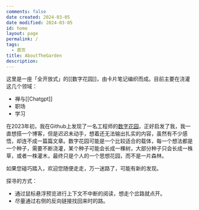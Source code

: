 ```yaml
---
comments: false
date created: 2024-03-05
date modified: 2024-03-05
id: home
layout: page
permalink: /
tags:
  - 首页
title: AboutTheGarden
description:
---
```

这里是一座「全开放式」的[[数字花园]]，由卡片笔记编织而成。目前主要在浇灌这几个领域：

- 禅与[[Chatgpt]]
- 职场
- 学习

在2023年初，我在Github上发现了一名工程师的[数字花园](https://github.com/oldwinter/knowledge-garden)，正好启发了我，我一直想搭一个博客，但是迟迟未动手，想着还无法输出扎实的内容，虽然有不少感悟，却连不成一篇篇文章。数字花园可能是一个比较适合的载体，每一个想法都是一个种子，需要不断浇灌，某个种子可能会长成一棵树，大部分种子只会长成一株草，或者一株灌木，最终只是个人的一个思想花园，而不是一片森林。

如果您碰巧踏入，欢迎您随便走走，万一迷路了，可能有新的发现。

探寻的方式：
- 通过鼠标悬浮预览进行上下文不中断的阅读，想走个岔路就点开。
- 尽量通过右侧的反向链接找回来时的路。